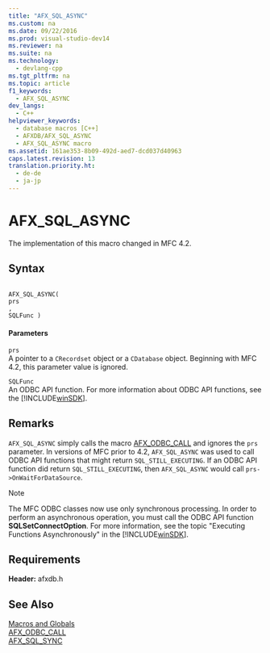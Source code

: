 ```yaml
---
title: "AFX_SQL_ASYNC"
ms.custom: na
ms.date: 09/22/2016
ms.prod: visual-studio-dev14
ms.reviewer: na
ms.suite: na
ms.technology: 
  - devlang-cpp
ms.tgt_pltfrm: na
ms.topic: article
f1_keywords: 
  - AFX_SQL_ASYNC
dev_langs: 
  - C++
helpviewer_keywords: 
  - database macros [C++]
  - AFXDB/AFX_SQL_ASYNC
  - AFX_SQL_ASYNC macro
ms.assetid: 161ae353-8b09-492d-aed7-dcd037d40963
caps.latest.revision: 13
translation.priority.ht: 
  - de-de
  - ja-jp
---
```

# AFX_SQL_ASYNC
The implementation of this macro changed in MFC 4.2.  
  
## Syntax  
  
```  
  
AFX_SQL_ASYNC(  
prs  
,   
SQLFunc )  
```  
  
#### Parameters  
 `prs`  
 A pointer to a `CRecordset` object or a `CDatabase` object. Beginning with MFC 4.2, this parameter value is ignored.  
  
 `SQLFunc`  
 An ODBC API function. For more information about ODBC API functions, see the [!INCLUDE[winSDK](../vs140/includes/winsdk_md.md)].  
  
## Remarks  
 `AFX_SQL_ASYNC` simply calls the macro [AFX_ODBC_CALL](../vs140/afx_odbc_call.md) and ignores the `prs` parameter. In versions of MFC prior to 4.2, `AFX_SQL_ASYNC` was used to call ODBC API functions that might return `SQL_STILL_EXECUTING`. If an ODBC API function did return `SQL_STILL_EXECUTING`, then `AFX_SQL_ASYNC` would call `prs->OnWaitForDataSource`.  
  
> [!NOTE]
>  The MFC ODBC classes now use only synchronous processing. In order to perform an asynchronous operation, you must call the ODBC API function **SQLSetConnectOption**. For more information, see the topic "Executing Functions Asynchronously" in the [!INCLUDE[winSDK](../vs140/includes/winsdk_md.md)].  
  
## Requirements  
 **Header:** afxdb.h  
  
## See Also  
 [Macros and Globals](../vs140/mfc-macros-and-globals.md)   
 [AFX_ODBC_CALL](../vs140/afx_odbc_call.md)   
 [AFX_SQL_SYNC](../vs140/afx_sql_sync.md)